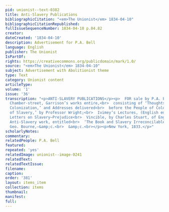 ```yaml
---
pid: unionist--text-0382
title: Anti-Slavery Publications
bibliographicCitation: "<em>The Unionist</em> 1834-04-10"
bibliographicCitationRepublished: 
fullIssueSequenceNumber: 1834-04-10 p.04.82
creator: 
dateCreated: '1834-04-10'
description: Advertisement for P.A. Bell
language: English
publisher: The Unionist
IsPartOf: 
rights: https://creativecommons.org/publicdomain/mark/1.0/
source: "<em>The Unionist</em> 1834-04-10"
subject: Advertisement with Abolitionist theme
type: Text
category: Unionist content
articleType: 
volume: '1'
issue: '36'
transcription: "<p>ANTI-SLAVERY PUBLICATIONS</p><p>  FOR sale by P.A. BELL, No. 73,
  Chamber-street, Garrison’s works entire,<br>  consisting of ‘Thoughts on African
  Colonization,’ and Addresses delivered<br>  before the People of Color. ‘The Sin
  of Slavery,’ by Professor Wright;<br>  Ivimey’s Lectures, (English edition)—Paxton’s
  Letters on Slavery—Prejudice<br>  Vincible, by Charles Stuart, of England—A scarce
  Anti-Slavery work, entitled<br>  ‘The Book and Slavery Irreconcilable,’ by the Rev.
  Geo. Bourne,—&amp;c.<br>  &amp;c.<br></p><p>New York, 1833.</p>"
scholarlyNotes: 
commentary: 
relatedPeople: P.A. Bell
featured: 
repeated: 'yes'
relatedImage: unionist--image-0241
relatedText: 
relatedTextIssue: 
filename: 
caption: 
order: '381'
layout: items_item
collection: items
thumbnail: 
manifest: 
full: 
---
```

